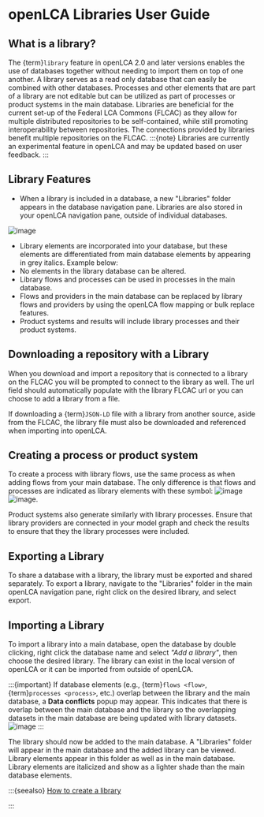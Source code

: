 # openLCA Libraries User Guide
## What is a library?
The {term}`library` feature in openLCA 2.0 and later versions enables the use of databases together without needing to import them on top of one another. A library serves as a read only database that can easily be combined with other databases. Processes and other elements that are part of a library are not editable but can be utilized as part of processes or product systems in the main database.
Libraries are beneficial for the current set-up of the Federal LCA Commons (FLCAC) as they allow for multiple distributed repositories to be self-contained, while still promoting interoperability between repositories. The connections provided by libraries benefit multiple repositories on the FLCAC.
:::{note}
Libraries are currently an experimental feature in openLCA and may be updated based on user feedback.
:::

## Library Features

- When a library is included in a database, a new "Libraries" folder appears in the database navigation pane. Libraries are also stored in your openLCA navigation pane, outside of individual databases.

![image](https://github.com/user-attachments/assets/dd3a327b-bc76-4583-bd0f-99993eac768f)

- Library elements are incorporated into your database, but these elements are differentiated from main database elements by appearing in grey italics. Example below:
- No elements in the library database can be altered.
- Library flows and processes can be used in processes in the main database.
- Flows and providers in the main database can be replaced by library flows and providers by using the openLCA flow mapping or bulk replace features.
- Product systems and results will include library processes and their product systems.

## Downloading a repository with a Library
When you download and import a repository that is connected to a library on the FLCAC you will be prompted to connect to the library as well. The url field should automatically populate with the library FLCAC url or you can choose to add a library from a file.

If downloading a {term}`JSON-LD` file with a library from another source, aside from the FLCAC, the library file must also be downloaded and referenced when importing into openLCA.  

## Creating a process or product system
To create a process with library flows, use the same process as when adding flows from your main database. The only difference is that flows and processes are indicated as library elements with these symbol: ![image](https://github.com/user-attachments/assets/1ed6495f-9e0b-44cd-a3dd-95f7c9c13b91) ![image](https://github.com/user-attachments/assets/771adb5d-20fb-430b-b472-be087791dbd3).

Product systems also generate similarly with library processes. Ensure that library providers are connected in your model graph and check the results to ensure that they the library processes were included.

## Exporting a Library
To share a database with a library, the library must be exported and shared separately. To export a library, navigate to the "Libraries" folder in the main openLCA navigation pane, right click on the desired library, and select export.

## Importing a Library
To import a library into a main database, open the database by double clicking, right click the database name and select _"Add a library"_, then choose the desired library. The library can exist in the local version of openLCA or it can be imported from outside of openLCA.

:::{important}
If database elements (e.g., {term}`flows <flow>`, {term}`processes <process>`, etc.) overlap between the library and the main database, a **Data conflicts** popup may appear. This indicates that there is overlap between the main database and the library so the overlapping datasets in the main database are being updated with library datasets.
![image](https://github.com/user-attachments/assets/bddcf416-d384-4335-a1a0-bab51034431f)
:::

The library should now be added to the main database. A "Libraries" folder will appear in the main database and the added library can be viewed. Library elements appear in this folder as well as in the main database. Library elements are italicized and show as a lighter shade than the main database elements.

:::{seealso}
[How to create a library](https://flcac-admin.github.io/FLCAC-docs/create-a-library#procedure)

:::
